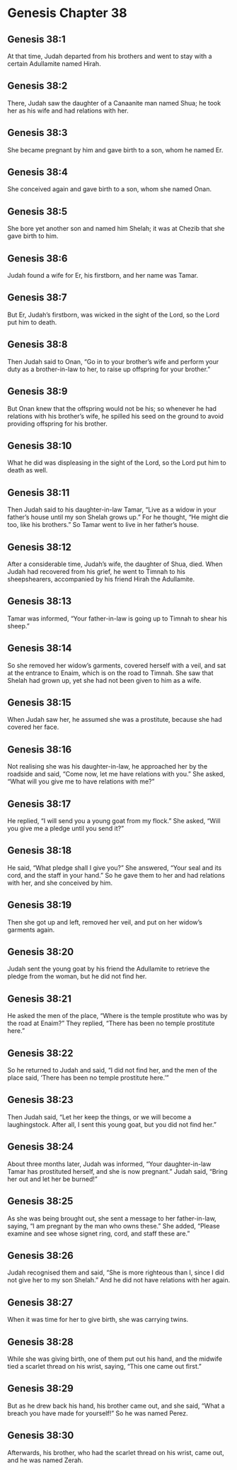# Genesis Chapter 38

## Genesis 38:1

At that time, Judah departed from his brothers and went to stay with a certain Adullamite named Hirah.

## Genesis 38:2

There, Judah saw the daughter of a Canaanite man named Shua; he took her as his wife and had relations with her.

## Genesis 38:3

She became pregnant by him and gave birth to a son, whom he named Er.

## Genesis 38:4

She conceived again and gave birth to a son, whom she named Onan.

## Genesis 38:5

She bore yet another son and named him Shelah; it was at Chezib that she gave birth to him.

## Genesis 38:6

Judah found a wife for Er, his firstborn, and her name was Tamar.

## Genesis 38:7

But Er, Judah’s firstborn, was wicked in the sight of the Lord, so the Lord put him to death.

## Genesis 38:8

Then Judah said to Onan, “Go in to your brother’s wife and perform your duty as a brother-in-law to her, to raise up offspring for your brother.”

## Genesis 38:9

But Onan knew that the offspring would not be his; so whenever he had relations with his brother’s wife, he spilled his seed on the ground to avoid providing offspring for his brother.

## Genesis 38:10

What he did was displeasing in the sight of the Lord, so the Lord put him to death as well.

## Genesis 38:11

Then Judah said to his daughter-in-law Tamar, “Live as a widow in your father’s house until my son Shelah grows up.” For he thought, “He might die too, like his brothers.” So Tamar went to live in her father’s house.

## Genesis 38:12

After a considerable time, Judah’s wife, the daughter of Shua, died. When Judah had recovered from his grief, he went to Timnah to his sheepshearers, accompanied by his friend Hirah the Adullamite.

## Genesis 38:13

Tamar was informed, “Your father-in-law is going up to Timnah to shear his sheep.”

## Genesis 38:14

So she removed her widow’s garments, covered herself with a veil, and sat at the entrance to Enaim, which is on the road to Timnah. She saw that Shelah had grown up, yet she had not been given to him as a wife.

## Genesis 38:15

When Judah saw her, he assumed she was a prostitute, because she had covered her face.

## Genesis 38:16

Not realising she was his daughter-in-law, he approached her by the roadside and said, “Come now, let me have relations with you.” She asked, “What will you give me to have relations with me?”

## Genesis 38:17

He replied, “I will send you a young goat from my flock.” She asked, “Will you give me a pledge until you send it?”

## Genesis 38:18

He said, “What pledge shall I give you?” She answered, “Your seal and its cord, and the staff in your hand.” So he gave them to her and had relations with her, and she conceived by him.

## Genesis 38:19

Then she got up and left, removed her veil, and put on her widow’s garments again.

## Genesis 38:20

Judah sent the young goat by his friend the Adullamite to retrieve the pledge from the woman, but he did not find her.

## Genesis 38:21

He asked the men of the place, “Where is the temple prostitute who was by the road at Enaim?” They replied, “There has been no temple prostitute here.”

## Genesis 38:22

So he returned to Judah and said, “I did not find her, and the men of the place said, ‘There has been no temple prostitute here.’”

## Genesis 38:23

Then Judah said, “Let her keep the things, or we will become a laughingstock. After all, I sent this young goat, but you did not find her.”

## Genesis 38:24

About three months later, Judah was informed, “Your daughter-in-law Tamar has prostituted herself, and she is now pregnant.” Judah said, “Bring her out and let her be burned!”

## Genesis 38:25

As she was being brought out, she sent a message to her father-in-law, saying, “I am pregnant by the man who owns these.” She added, “Please examine and see whose signet ring, cord, and staff these are.”

## Genesis 38:26

Judah recognised them and said, “She is more righteous than I, since I did not give her to my son Shelah.” And he did not have relations with her again.

## Genesis 38:27

When it was time for her to give birth, she was carrying twins.

## Genesis 38:28

While she was giving birth, one of them put out his hand, and the midwife tied a scarlet thread on his wrist, saying, “This one came out first.”

## Genesis 38:29

But as he drew back his hand, his brother came out, and she said, “What a breach you have made for yourself!” So he was named Perez.

## Genesis 38:30

Afterwards, his brother, who had the scarlet thread on his wrist, came out, and he was named Zerah.
